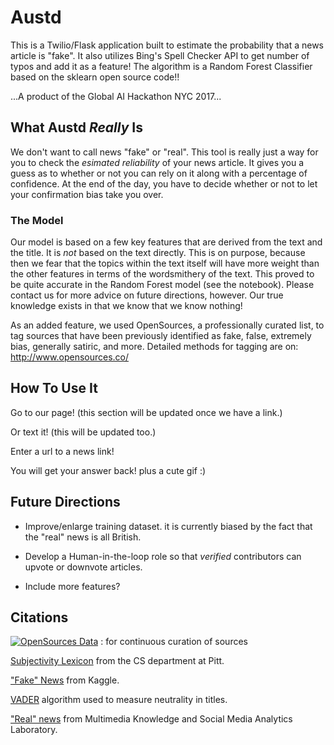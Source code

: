 # Austd
This is a Twilio/Flask application built to estimate the probability that a news article is "fake".
It also utilizes Bing's Spell Checker API to get number of typos and add it as a feature! The algorithm
is a Random Forest Classifier based on the sklearn open source code!!

...A product of the Global AI Hackathon NYC 2017...

## What Austd _Really_ Is

We don't want to call news "fake" or "real". This tool is really just a way for you to check the
_esimated reliability_ of your news article. It gives you a guess as to whether or not you can rely on it
along with a percentage of confidence. At the end of the day, you have to decide whether or not to
let your confirmation bias take you over.

### The Model

Our model is based on a few key features that are derived from the text and the title. It is _not_ based on
the text directly. This is on purpose, because then we fear that the topics within the text itself will have
more weight than the other features in terms of the wordsmithery of the text. This proved to be quite accurate
in the Random Forest model (see the notebook). Please contact us for more advice on future directions, however.
Our true knowledge exists in that we know that we know nothing!

As an added feature, we used OpenSources, a professionally curated list, to tag sources that have been previously identified as fake, false, extremely bias, generally satiric, and more.
Detailed methods for tagging are on: http://www.opensources.co/

## How To Use It

Go to our page! (this section will be updated once we have a link.)

Or text it! (this will be updated too.)

Enter a url to a news link!

You will get your answer back! plus a cute gif :)

## Future Directions

- Improve/enlarge training dataset. it is currently biased by the fact that the "real" news is all British.

- Develop a Human-in-the-loop role so that *verified* contributors can upvote or downvote articles.

- Include more features?

## Citations

[![OpenSources Data](https://img.shields.io/badge/Data-OpenSources-blue.svg)](http://opensources.co) : for continuous curation of sources

[Subjectivity Lexicon](http://mpqa.cs.pitt.edu/lexicons/subj_lexicon/) from the CS department at Pitt.

["Fake" News](https://www.kaggle.com/mrisdal/fake-news#_=_) from Kaggle.

[VADER](http://comp.social.gatech.edu/papers/icwsm14.vader.hutto.pdf) algorithm used to measure neutrality in titles.

["Real" news](http://mklab.iti.gr/project/web-news-article-dataset) from Multimedia Knowledge and Social Media Analytics Laboratory.
